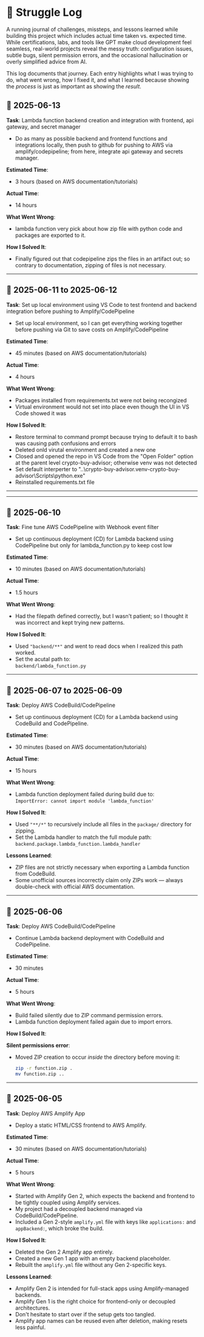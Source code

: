 # 🧠 Struggle Log

A running journal of challenges, missteps, and lessons learned while building this project which includes actual time taken vs. expected time. While certifications, labs, and tools like GPT make cloud development feel seamless, real-world projects reveal the messy truth: configuration issues, subtle bugs, silent permission errors, and the occasional hallucination or overly simplified advice from AI.

This log documents that journey. Each entry highlights what I was trying to do, what went wrong, how I fixed it, and what I learned because showing the *process* is just as important as showing the *result*.

## 📅 2025-06-13
**Task**: Lambda function backend creation and integration with frontend, api gateway, and secret manager
- Do as many as possible backend and frontend functions and integrations locally, then push to github for pushing to AWS via amplify/codepipeline; from here, integrate api gateway and secrets manager.

**Estimated Time**:  
- 3 hours (based on AWS documentation/tutorials)

**Actual Time**:  
- 14 hours

**What Went Wrong**:  
- lambda function very pick about how zip file with python code and packages are exported to it.


**How I Solved It**:  
- Finally figured out that codepipeline zips the files in an artifact out; so contrary to documentation, zipping of files is not necessary.

---

## 📅 2025-06-11 to 2025-06-12
**Task**: Set up local environment using VS Code to test frontend and backend integration before pushing to Amplify/CodePipeline
- Set up local environment, so I can get everything working together before pushing via Git to save costs on Amplify/CodePipeline

**Estimated Time**:  
- 45 minutes (based on AWS documentation/tutorials)

**Actual Time**:  
- 4 hours

**What Went Wrong**:  
- Packages installed from requirements.txt were not being recongized
- Virtual environment would not set into place even though the UI in VS Code showed it was


**How I Solved It**:  
- Restore terminal to command prompt because trying to default it to bash was causing path confusions and errors
- Deleted onld virutal environment and created a new one
- Closed and opened the repo in VS Code from the "Open Folder" option at the parent level crypto-buy-advisor; otherwise venv was not detected
- Set default interperter to "..\crypto-buy-advisor\.venv-crypto-buy-advisor\Scripts\python.exe"
- Reinstalled requirements.txt file

---

---

## 📅 2025-06-10
**Task**: Fine tune AWS CodePipeline with Webhook event filter
- Set up continuous deployment (CD) for Lambda backend using CodePipeline but only for lambda_function.py to keep cost low

**Estimated Time**:  
- 10 minutes (based on AWS documentation/tutorials)

**Actual Time**:  
- 1.5 hours

**What Went Wrong**:  
- Had the filepath defined correctly, but I wasn't patient; so I thought it was incorrect and kept trying new patterns.

**How I Solved It**:  
- Used `"backend/**"` and went to read docs when I realized this path worked.  
- Set the acutal path to:  
  `backend/lambda_function.py`

---

## 📅 2025-06-07 to 2025-06-09  
**Task**: Deploy AWS CodeBuild/CodePipeline  
- Set up continuous deployment (CD) for a Lambda backend using CodeBuild and CodePipeline.

**Estimated Time**:  
- 30 minutes (based on AWS documentation/tutorials)

**Actual Time**:  
- 15 hours

**What Went Wrong**:  
- Lambda function deployment failed during build due to:  
  `ImportError: cannot import module 'lambda_function'`

**How I Solved It**:  
- Used `"**/*"` to recursively include all files in the `package/` directory for zipping.  
- Set the Lambda handler to match the full module path:  
  `backend.package.lambda_function.lambda_handler`

**Lessons Learned**:  
- ZIP files are not strictly necessary when exporting a Lambda function from CodeBuild.  
- Some unofficial sources incorrectly claim only ZIPs work — always double-check with official AWS documentation.

---

## 📅 2025-06-06  
**Task**: Deploy AWS CodeBuild/CodePipeline  
- Continue Lambda backend deployment with CodeBuild and CodePipeline.

**Estimated Time**:  
- 30 minutes

**Actual Time**:  
- 5 hours

**What Went Wrong**:  
- Build failed silently due to ZIP command permission errors.  
- Lambda function deployment failed again due to import errors.

**How I Solved It**:

**Silent permissions error**:
- Moved ZIP creation to occur *inside* the directory before moving it:  
  ```bash
  zip -r function.zip .
  mv function.zip ..
  ```
---

## 📅 2025-06-05  
**Task**: Deploy AWS Amplify App  
- Deploy a static HTML/CSS frontend to AWS Amplify.

**Estimated Time**:  
- 30 minutes (based on AWS documentation/tutorials)

**Actual Time**:  
- 5 hours

**What Went Wrong**:  
- Started with Amplify Gen 2, which expects the backend and frontend to be tightly coupled using Amplify services.  
- My project had a decoupled backend managed via CodeBuild/CodePipeline.  
- Included a Gen 2-style `amplify.yml` file with keys like `applications:` and `appBackend:`, which broke the build.

**How I Solved It**:  
- Deleted the Gen 2 Amplify app entirely.  
- Created a new Gen 1 app with an empty backend placeholder.  
- Rebuilt the `amplify.yml` file without any Gen 2-specific keys.

**Lessons Learned**:  
- Amplify Gen 2 is intended for full-stack apps using Amplify-managed backends.  
- Amplify Gen 1 is the right choice for frontend-only or decoupled architectures.  
- Don't hesitate to start over if the setup gets too tangled.  
- Amplify app names can be reused even after deletion, making resets less painful.

